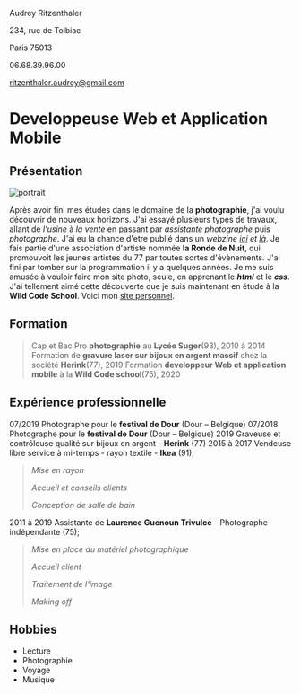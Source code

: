 Audrey Ritzenthaler

234, rue de Tolbiac

Paris 75013

06.68.39.96.00

ritzenthaler.audrey@gmail.com


# Developpeuse Web et Application Mobile


## Présentation

![portrait](https://i.imgur.com/FpU7xvU.jpg)

Après avoir fini mes études dans le domaine de la **photographie**, j'ai voulu découvrir de nouveaux horizons. J'ai essayé plusieurs types de travaux, allant de _l'usine_ à _la vente_ en passant par _assistante photographe_ puis _photographe_. J'ai eu la chance d'etre publié dans un _webzine [ici] et [là]_. Je fais partie d'une association d'artiste nommée **la Ronde de Nuit**, qui promouvoit les jeunes artistes du 77 par toutes sortes d'évènements.
J'ai fini par tomber sur la programmation il y a quelques années. Je me suis amusée à vouloir faire mon site photo, seule, en apprenant le **_html_** et le **_css_**. J'ai tellement aimé cette découverte que je suis maintenant en étude à la **Wild Code School**. Voici mon [site personnel].


## Formation

>Cap et Bac Pro **photographie** au **Lycée Suger**(93), 2010 à 2014
>Formation de **gravure laser sur bijoux en argent massif** chez la société **Herink**(77), 2019
>Formation **developpeur Web et application mobile** à la **Wild Code school**(75), 2020


## Expérience professionnelle

07/2019	Photographe pour le **festival de Dour** (Dour – Belgique)
07/2018	Photographe pour le **festival de Dour** (Dour – Belgique)
2019 		Graveuse et contrôleuse qualité sur bijoux en argent - **Herink** (77)
2015  à 2017	Vendeuse libre service à mi-temps - rayon textile - **Ikea** (91);
>_Mise en rayon_
>
>_Accueil et conseils clients_
>
>_Conception de salle de bain_

2011 à	2019	Assistante de **Laurence Guenoun Trivulce** - Photographe indépendante (75);
>_Mise en place du matériel photographique_
>
>_Accueil client_
>
>_Traitement de l'image_
>
>_Making off_

## Hobbies

- Lecture 
- Photographie
- Voyage
- Musique




[ici]: <http://www.plateformag.com/magazine/article/numero-88>
[là]: <http://www.plateformag.com/magazine/article/numero-107>
[site personnel]: <http://audreyritzenthaler.com>
